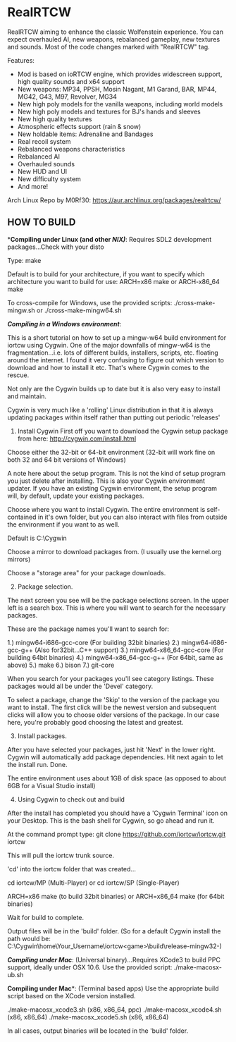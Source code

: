 # RealRTCW
RealRTCW aiming to enhance the classic Wolfenstein experience. You can expect overhauled AI, new weapons, rebalanced gameplay, new textures and sounds.
Most of the code changes marked with "RealRTCW" tag.


Features:
* Mod is based on ioRTCW engine, which provides widescreen support, high quality sounds and x64 support
* New weapons: MP34, PPSH, Mosin Nagant, M1 Garand, BAR, MP44, MG42, G43, M97, Revolver, MG34
* New high poly models for the vanilla weapons, including world models
* New high poly models and textures for BJ's hands and sleeves
* New high quality textures
* Atmospheric effects support (rain & snow)
* New holdable items: Adrenaline and Bandages
* Real recoil system
* Rebalanced weapons characteristics
* Rebalanced AI
* Overhauled sounds
* New HUD and UI
* New difficulty system
* And more!

Arch Linux Repo by M0Rf30:
https://aur.archlinux.org/packages/realrtcw/


## HOW TO BUILD

***Compiling under Linux (and other *NIX)***: Requires SDL2 development packages...Check with your disto

Type:
make

Default is to build for your architecture, if you want to specify which architecture you want to build for use:
ARCH=x86 make
or
ARCH-x86_64 make

To cross-compile for Windows, use the provided scripts:
./cross-make-mingw.sh
or
./cross-make-mingw64.sh


***Compiling in a Windows environment***:

This is a short tutorial on how to set up a mingw-w64 build environment for iortcw using Cygwin. One of the major downfalls of mingw-w64 is the fragmentation...i.e. lots of different builds, installers, scripts, etc. floating around the internet. I found it very confusing to figure out which version to download and how to install it etc. That's where Cygwin comes to the rescue.

Not only are the Cygwin builds up to date but it is also very easy to install and maintain.

Cygwin is very much like a 'rolling' Linux distribution in that it is always updating packages within itself rather than putting out periodic 'releases'

1. Install Cygwin
First off you want to download the Cygwin setup package from here:
http://cygwin.com/install.html

Choose either the 32-bit or 64-bit environment (32-bit will work fine on both 32 and 64 bit versions of Windows)

A note here about the setup program. This is not the kind of setup program you just delete after installing. This is also your Cygwin environment updater. If you have an existing Cygwin environment, the setup program will, by default, update your existing packages.

Choose where you want to install Cygwin. The entire environment is self-contained in it's own folder, but you can also interact with files from outside the environment if you want to as well.

Default is C:\Cygwin

Choose a mirror to download packages from. (I usually use the kernel.org mirrors)

Choose a "storage area" for your package downloads.

2. Package selection.

The next screen you see will be the package selections screen. In the upper left is a search box. This is where you will want to search for the necessary packages.

These are the package names you'll want to search for:

1.) mingw64-i686-gcc-core (For building 32bit binaries)
2.) mingw64-i686-gcc-g++ (Also for32bit...C++ support)
3.) mingw64-x86_64-gcc-core (For building 64bit binaries)
4.) mingw64-x86_64-gcc-g++ (For 64bit, same as above)
5.) make
6.) bison
7.) git-core

When you search for your packages you'll see category listings. These packages would all be under the 'Devel' category.

To select a package, change the 'Skip' to the version of the package you want to install. The first click will be the newest version and subsequent clicks will allow you to choose older versions of the package. In our case here, you're probably good choosing the latest and greatest.

3. Install packages.

After you have selected your packages, just hit 'Next' in the lower right. Cygwin will automatically add package dependencies. Hit next again to let the install run. Done.

The entire environment uses about 1GB of disk space (as opposed to about 6GB for a Visual Studio install)

4. Using Cygwin to check out and build

After the install has completed you should have a 'Cygwin Terminal' icon on your Desktop. This is the bash shell for Cygwin, so go ahead and run it.

At the command prompt type:
git clone https://github.com/iortcw/iortcw.git iortcw

This will pull the iortcw trunk source.

'cd' into the iortcw folder that was created...

cd iortcw/MP (Multi-Player)
or
cd iortcw/SP (Single-Player)

ARCH=x86 make (to build 32bit binaries)
or
ARCH=x86_64 make (for 64bit binaries)

Wait for build to complete.

Output files will be in the 'build' folder.
(So for a default Cygwin install the path would be: C:\Cygwin\home\Your_Username\iortcw\<game>\build\release-mingw32-<arch>)


***Compiling under Mac***: (Universal binary)...Requires XCode3 to build PPC support, ideally under OSX 10.6.
Use the provided script:
./make-macosx-ub.sh


**Compiling under Mac***: (Terminal based apps)
Use the appropriate build script based on the XCode version installed.

./make-macosx_xcode3.sh <arch> (x86, x86_64, ppc)
./make-macosx_xcode4.sh <arch> (x86, x86_64)
./make-macosx_xcode5.sh <arch> (x86, x86_64)


In all cases, output binaries will be located in the 'build' folder.










